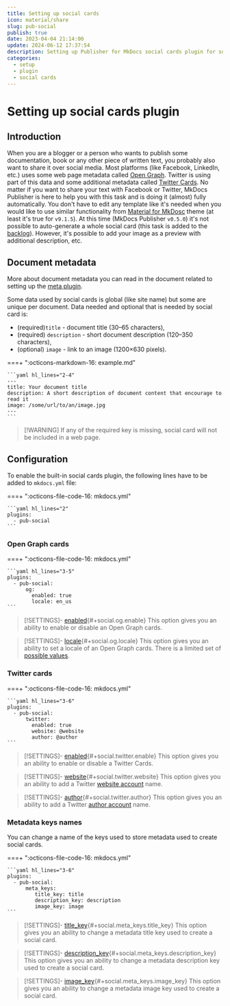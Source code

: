 ```yaml
---
title: Setting up social cards
icon: material/share
slug: pub-social
publish: true
date: 2023-04-04 21:14:00
update: 2024-06-12 17:37:54
description: Setting up Publisher for MkDocs social cards plugin for social services sharing
categories:
  - setup
  - plugin
  - social cards
---
```


# Setting up social cards plugin

## Introduction

When you are a blogger or a person who wants to publish some documentation, book or any other piece of written text, you probably also want to share it over social media. Most platforms (like Facebook, LinkedIn, etc.) uses some web page metadata called [Open Graph](https://ogp.me). Twitter is using part of this data and some additional metadata called [Twitter Cards](https://developer.twitter.com/en/docs/twitter-for-websites/cards/overview/abouts-cards). No matter if you want to share your text with Facebook or Twitter, MkDocs Publisher is here to help you with this task and is doing it (almost) fully automatically. You don't have to edit any template like it's needed when you would like to use similar functionality from [Material for MkDosc](https://squidfunk.github.io/mkdocs-material/setup/setting-up-social-cards/?h=social) theme (at least it's true for `v9.1.5`). At this time (MkDocs Publisher `v0.5.0`) it's not possible to auto-generate a whole social card (this task is added to the [backlog](../../07_dev/other/02_backlog.md)). However, it's possible to add your image as a preview with additional description, etc.

## Document metadata

More about document metadata you can read in the document related to setting up the [meta plugin](../02_general/01_setting-up-meta.md#Document%20meta-data).


Some data used by social cards is global (like site name) but some are unique per document. Data needed and optional that is needed by social card is:

-  (required)`title` - document title (30–65 characters),
-  (required) `description` - short document description (120–350 characters),
-  (optional) `image` - link to an image (1200×630 pixels).

===+ ":octicons-markdown-16: example.md"

	```yaml hl_lines="2-4"
	---
	title: Your document title
	description: A short description of document content that encourage to read it
	image: /some/url/to/an/image.jpg
	---
	```

>  [!WARNING]
> If any of the required key is missing, social card will not be included in a web page.

## Configuration

To enable the built-in social cards plugin, the following lines have to be added to `mkdocs.yml` file:

===+ ":octicons-file-code-16: mkdocs.yml"

    ```yaml hl_lines="2"
    plugins:
      - pub-social
    ```

### Open Graph cards

===+ ":octicons-file-code-16: mkdocs.yml"

	```yaml hl_lines="3-5"
	plugins:
	  - pub-social:
		  og:
			enabled: true
			locale: en_us
	```

> [!SETTINGS]- [enabled](#+social.og.enable){#+social.og.enable}
> This option gives you an ability to enable or disable an Open Graph cards.

> [!SETTINGS]- [locale](#+social.og.locale){#+social.og.locale}
> This option gives you an ability to set a locale of an Open Graph cards. There is a limited set of [possible values](https://developer.yoast.com/features/opengraph/api/changing-og-locale-output/).

### Twitter cards

===+ ":octicons-file-code-16: mkdocs.yml"

	```yaml hl_lines="3-6"
	plugins:
	  - pub-social:
		  twitter:
			enabled: true
			website: @website
			author: @author
	```

> [!SETTINGS]- [enabled](#+social.twitter.enable){#+social.twitter.enable}
> This option gives you an ability to enable or disable a Twitter Cards.

> [!SETTINGS]- [website](#+social.twitter.website){#+social.twitter.website}
> This option gives you an ability to add a Twitter [website account](https://business.twitter.com/en/basics/create-a-twitter-business-profile.html) name.

> [!SETTINGS]- [author](#+social.twitter.author){#+social.twitter.author}
> This option gives you an ability to add a Twitter [author account](https://help.twitter.com/en/using-twitter/create-twitter-account) name.

### Metadata keys names

You can change a name of the keys used to store metadata used to create social cards.

===+ ":octicons-file-code-16: mkdocs.yml"

	```yaml hl_lines="3-6"
	plugins:
	  - pub-social:
		  meta_keys:
			 title_key: title
			 description_key: description
			 image_key: image
	```

> [!SETTINGS]- [title_key](#+social.meta_keys.title_key){#+social.meta_keys.title_key}
> This option gives you an ability to change a metadata title key used to create a social card.

> [!SETTINGS]- [description_key](#+social.meta_keys.description_key){#+social.meta_keys.description_key}
> This option gives you an ability to change a metadata description key used to create a social card.

> [!SETTINGS]- [image_key](#+social.meta_keys.image_key){#+social.meta_keys.image_key}
> This option gives you an ability to change a metadata image key used to create a social card.
